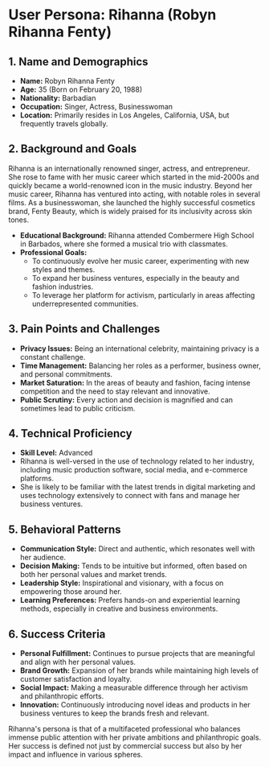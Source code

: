 # User Persona: Rihanna (Robyn Rihanna Fenty)

## 1. Name and Demographics
- **Name:** Robyn Rihanna Fenty
- **Age:** 35 (Born on February 20, 1988)
- **Nationality:** Barbadian
- **Occupation:** Singer, Actress, Businesswoman
- **Location:** Primarily resides in Los Angeles, California, USA, but frequently travels globally.

## 2. Background and Goals
Rihanna is an internationally renowned singer, actress, and entrepreneur. She rose to fame with her music career which started in the mid-2000s and quickly became a world-renowned icon in the music industry. Beyond her music career, Rihanna has ventured into acting, with notable roles in several films. As a businesswoman, she launched the highly successful cosmetics brand, Fenty Beauty, which is widely praised for its inclusivity across skin tones.

- **Educational Background:** Rihanna attended Combermere High School in Barbados, where she formed a musical trio with classmates.
- **Professional Goals:**
  - To continuously evolve her music career, experimenting with new styles and themes.
  - To expand her business ventures, especially in the beauty and fashion industries.
  - To leverage her platform for activism, particularly in areas affecting underrepresented communities.

## 3. Pain Points and Challenges
- **Privacy Issues:** Being an international celebrity, maintaining privacy is a constant challenge.
- **Time Management:** Balancing her roles as a performer, business owner, and personal commitments.
- **Market Saturation:** In the areas of beauty and fashion, facing intense competition and the need to stay relevant and innovative.
- **Public Scrutiny:** Every action and decision is magnified and can sometimes lead to public criticism.

## 4. Technical Proficiency
- **Skill Level:** Advanced
- Rihanna is well-versed in the use of technology related to her industry, including music production software, social media, and e-commerce platforms.
- She is likely to be familiar with the latest trends in digital marketing and uses technology extensively to connect with fans and manage her business ventures.

## 5. Behavioral Patterns
- **Communication Style:** Direct and authentic, which resonates well with her audience.
- **Decision Making:** Tends to be intuitive but informed, often based on both her personal values and market trends.
- **Leadership Style:** Inspirational and visionary, with a focus on empowering those around her.
- **Learning Preferences:** Prefers hands-on and experiential learning methods, especially in creative and business environments.

## 6. Success Criteria
- **Personal Fulfillment:** Continues to pursue projects that are meaningful and align with her personal values.
- **Brand Growth:** Expansion of her brands while maintaining high levels of customer satisfaction and loyalty.
- **Social Impact:** Making a measurable difference through her activism and philanthropic efforts.
- **Innovation:** Continuously introducing novel ideas and products in her business ventures to keep the brands fresh and relevant.

Rihanna's persona is that of a multifaceted professional who balances immense public attention with her private ambitions and philanthropic goals. Her success is defined not just by commercial success but also by her impact and influence in various spheres.